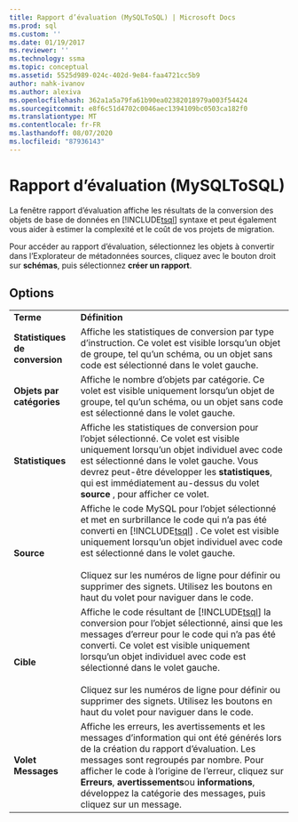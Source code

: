 ```yaml
---
title: Rapport d’évaluation (MySQLToSQL) | Microsoft Docs
ms.prod: sql
ms.custom: ''
ms.date: 01/19/2017
ms.reviewer: ''
ms.technology: ssma
ms.topic: conceptual
ms.assetid: 5525d989-024c-402d-9e84-faa4721cc5b9
author: nahk-ivanov
ms.author: alexiva
ms.openlocfilehash: 362a1a5a79fa61b90ea02382018979a003f54424
ms.sourcegitcommit: e8f6c51d4702c0046aec1394109bc0503ca182f0
ms.translationtype: MT
ms.contentlocale: fr-FR
ms.lasthandoff: 08/07/2020
ms.locfileid: "87936143"
---
```

# <a name="assessment-report-mysqltosql"></a>Rapport d’évaluation (MySQLToSQL)
La fenêtre rapport d’évaluation affiche les résultats de la conversion des objets de base de données en [!INCLUDE[tsql](../../includes/tsql-md.md)] syntaxe et peut également vous aider à estimer la complexité et le coût de vos projets de migration.  
  
Pour accéder au rapport d’évaluation, sélectionnez les objets à convertir dans l’Explorateur de métadonnées sources, cliquez avec le bouton droit sur **schémas**, puis sélectionnez **créer un rapport**.  
  
## <a name="options"></a>Options  
  
|||  
|-|-|  
|**Terme**|**Définition**|  
|**Statistiques de conversion**|Affiche les statistiques de conversion par type d’instruction. Ce volet est visible lorsqu’un objet de groupe, tel qu’un schéma, ou un objet sans code est sélectionné dans le volet gauche.|  
|**Objets par catégories**|Affiche le nombre d’objets par catégorie. Ce volet est visible uniquement lorsqu’un objet de groupe, tel qu’un schéma, ou un objet sans code est sélectionné dans le volet gauche.|  
|**Statistiques**|Affiche les statistiques de conversion pour l’objet sélectionné. Ce volet est visible uniquement lorsqu’un objet individuel avec code est sélectionné dans le volet gauche. Vous devrez peut-être développer les **statistiques**, qui est immédiatement au-dessus du volet **source** , pour afficher ce volet.|  
|**Source**|Affiche le code MySQL pour l’objet sélectionné et met en surbrillance le code qui n’a pas été converti en [!INCLUDE[tsql](../../includes/tsql-md.md)] . Ce volet est visible uniquement lorsqu’un objet individuel avec code est sélectionné dans le volet gauche.<br /><br />Cliquez sur les numéros de ligne pour définir ou supprimer des signets. Utilisez les boutons en haut du volet pour naviguer dans le code.|  
|**Cible**|Affiche le code résultant de [!INCLUDE[tsql](../../includes/tsql-md.md)] la conversion pour l’objet sélectionné, ainsi que les messages d’erreur pour le code qui n’a pas été converti. Ce volet est visible uniquement lorsqu’un objet individuel avec code est sélectionné dans le volet gauche.<br /><br />Cliquez sur les numéros de ligne pour définir ou supprimer des signets. Utilisez les boutons en haut du volet pour naviguer dans le code.|  
|**Volet Messages**|Affiche les erreurs, les avertissements et les messages d’information qui ont été générés lors de la création du rapport d’évaluation. Les messages sont regroupés par nombre. Pour afficher le code à l’origine de l’erreur, cliquez sur **Erreurs**, **avertissements**ou **informations**, développez la catégorie des messages, puis cliquez sur un message.|  
  
